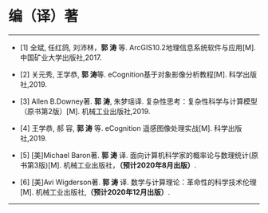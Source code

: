 # 编（译）著
---------------------------------------------

- [1] 全斌, 任红鸽, 刘沛林，**郭 涛** 等. ArcGIS10.2地理信息系统软件与应用[M]. 中国矿业大学出版社,2017.

- [2] 关元秀, 王学恭, **郭 涛**等. eCognition基于对象影像分析教程[M]. 科学出版社,2019.

- [3] Allen B.Downey著. **郭 涛**, 朱梦瑶译. 复杂性思考：复杂性科学与计算模型（原书第2版）[M]. 机械工业出版社,2019.

- [4]  王学恭, 郝 容, **郭 涛** 等. eCognition 遥感图像处理实战[M]. 科学出版社,2019.

- [5] [美]Michael Baron著. **郭 涛** 译. 面向计算机科学家的概率论与数理统计(原书第3版)[M]. 机械工业出版社，**（预计2020年8月出版）**.

- [6]  [美]Avi Wigderson著. **郭 涛** 译. 数学与计算理论：革命性的科学技术伦理[M]. 机械工业出版社,**（预计2020年12月出版）**.

---------------------------------------------------
